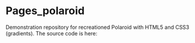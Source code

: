 # Pages_polaroid
Demonstration repository for recreationed Polaroid with HTML5 and CSS3 (gradients). The source code is here: 
